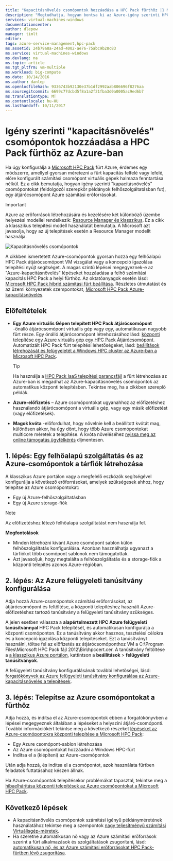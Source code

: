 ```yaml
---
title: "Kapacitásnövelés csomópontok hozzáadása a HPC Pack fürthöz |} Microsoft Docs"
description: "Megtudhatja, hogyan bontsa ki az Azure-igény szerinti HPC Pack fürtöt felhőszolgáltatásban fut szerepkör feldolgozópéldányok hozzáadásával"
services: virtual-machines-windows
documentationcenter: 
author: dlepow
manager: timlt
editor: 
tags: azure-service-management,hpc-pack
ms.assetid: 24b79a8a-24ad-4002-ae76-75abc9b28c83
ms.service: virtual-machines-windows
ms.devlang: na
ms.topic: article
ms.tgt_pltfrm: vm-multiple
ms.workload: big-compute
ms.date: 10/14/2016
ms.author: danlep
ms.openlocfilehash: 9336743b92130e37b1df2992aab806696f8276aa
ms.sourcegitcommit: 6699c77dcbd5f8a1a2f21fba3d0a0005ac9ed6b7
ms.translationtype: MT
ms.contentlocale: hu-HU
ms.lasthandoff: 10/11/2017
---
```

# <a name="add-on-demand-burst-nodes-to-an-hpc-pack-cluster-in-azure"></a>Igény szerinti "kapacitásnövelés" csomópontok hozzáadása a HPC Pack fürthöz az Azure-ban
Ha úgy konfigurálja a [Microsoft HPC Pack](https://technet.microsoft.com/library/cc514029) fürt Azure, érdemes egy módszerre, amellyel gyorsan méretezni a fürt kapacitás felfelé vagy lefelé, előre konfigurált számítási csomópont virtuális gépek halmaza fenntartása nélkül. Ez a cikk bemutatja, hogyan igény szerinti "kapacitásnövelés" csomópontokat (feldolgozói szerepkör példányok felhőszolgáltatásban fut), egy átjárócsomópont Azure számítási erőforrásokat. 

> [!IMPORTANT] 
> Azure az erőforrások létrehozására és kezelésére két különböző üzembe helyezési modellel rendelkezik: [Resource Manager és klasszikus](../../../resource-manager-deployment-model.md). Ez a cikk a klasszikus telepítési modell használatát bemutatja. A Microsoft azt javasolja, hogy az új telepítések esetén a Resource Manager modellt használja.

![Kapacitásnövelés csomópontok][burst]

A cikkben ismertetett Azure-csomópontok gyorsan hozzá egy felhőalapú HPC Pack átjárócsomópont VM vizsgálat vagy a koncepció igazolása telepítési nyújt segítséget. A magas szintű lépései megegyeznek-e az "Azure-kapacitásnövelés" lépéseket hozzáadása a felhő számítási kapacitás HPC Pack a helyi fürthöz. Az oktatóanyagok esetén lásd: [Microsoft HPC Pack hibrid számítási fürt beállítása](../../../cloud-services/cloud-services-setup-hybrid-hpcpack-cluster.md). Részletes útmutatást és az üzemi környezetek szempontokat, [Microsoft HPC Pack Azure-kapacitásnövelés](https://technet.microsoft.com/library/gg481749.aspx).

## <a name="prerequisites"></a>Előfeltételek
* **Egy Azure virtuális Gépen telepített HPC Pack átjárócsomópont** -önálló átjárócsomópont virtuális gép vagy egy, automatikusan nagyobb fürt része. Egy önálló átjárócsomópont létrehozásához lásd: [központi telepítése egy Azure virtuális gép egy HPC Pack Átjárócsomópont](../../virtual-machines-windows-hpcpack-cluster-headnode.md?toc=%2fazure%2fvirtual-machines%2fwindows%2ftoc.json). Automatizált HPC Pack fürt telepítési lehetőségeket, lásd: [beállítások létrehozását és felügyeletét a Windows HPC cluster az Azure-ban a Microsoft HPC Pack](../../virtual-machines-windows-hpcpack-cluster-options.md?toc=%2fazure%2fvirtual-machines%2fwindows%2ftoc.json).
  
  > [!TIP]
  > Ha használja a [HPC Pack IaaS telepítési parancsfájl](hpcpack-cluster-powershell-script.md) a fürt létrehozása az Azure-ban is megadhat az Azure-kapacitásnövelés csomópontok az automatikus központi telepítésben. Tekintse meg, ha a cikkben szereplő példák.
  > 
  > 
* **Azure-előfizetés** – Azure csomópontokat ugyanahhoz az előfizetéshez használandó átjárócsomópont a virtuális gép, vagy egy másik előfizetést (vagy előfizetések).
* **Magok kvóta** -előfordulhat, hogy növelnie kell a beállított kvótát mag, különösen akkor, ha úgy dönt, hogy több Azure csomópontokat multicore méretek a telepítése. A kvóta növeléséhez [nyissa meg az online támogatás ügyfélkérés](https://azure.microsoft.com/blog/2014/06/04/azure-limits-quotas-increase-requests/) díjmentesen.

## <a name="step-1-create-a-cloud-service-and-a-storage-account-for-the-azure-nodes"></a>1. lépés: Egy felhőalapú szolgáltatás és az Azure-csomópontok a tárfiók létrehozása
A klasszikus Azure portálon vagy a megfelelő eszközök segítségével konfigurálja a következő erőforrásokat, amelyek szükségesek ahhoz, hogy telepítse az Azure csomópontokat:

* Egy új Azure-felhőszolgáltatásban
* Egy új Azure storage-fiók

> [!NOTE]
> Az előfizetéshez létező felhőalapú szolgáltatást nem használja fel. 
> 
> 

**Megfontolások**

* Minden létrehozni kívánt Azure csomópont sablon külön felhőszolgáltatás konfigurálása. Azonban használhatja ugyanazt a tárfiókot több csomópont sablonok nem támogatottak.
* Azt javasoljuk, hogy megtalálta a felhőszolgáltatás és a storage-fiók a központi telepítés azonos Azure-régióban.

## <a name="step-2-configure-an-azure-management-certificate"></a>2. lépés: Az Azure felügyeleti tanúsítvány konfigurálása
Adja hozzá Azure-csomópontok számítási erőforrásokat, az átjárócsomópont és feltöltése, a központi telepítéshez használt Azure-előfizetéshez tartozó tanúsítvány a felügyeleti tanúsítvány szükséges.

A jelen esetben válassza a **alapértelmezett HPC Azure felügyeleti tanúsítvánnyal** HPC Pack telepítését, és automatikusan konfigurálja a központi csomóponton. Ez a tanúsítvány akkor hasznos, tesztelési célokra és a koncepció igazolása központi telepítéseket. Ezt a tanúsítványt használni, töltse fel az előfizetés az átjárócsomóponthoz VM a C:\Program Files\Microsoft HPC Pack fájl 2012\Bin\hpccert.cer. A tanúsítvány feltöltése a [a klasszikus Azure portálon](https://manage.windowsazure.com), kattintson a **beállítások** > **felügyeleti tanúsítványok**.

A felügyeleti tanúsítvány konfigurálásának további lehetőségei, lásd: [forgatókönyvek az Azure felügyeleti tanúsítvány konfigurálása az Azure-kapacitásnövelés a telepítések](http://technet.microsoft.com/library/gg481759.aspx).

## <a name="step-3-deploy-azure-nodes-to-the-cluster"></a>3. lépés: Telepítse az Azure csomópontokat a fürthöz
Adja hozzá, és indítsa el az Azure-csomópontok ebben a forgatókönyvben a lépései megegyeznek általában a lépéseket a helyszíni átjáró-csomóponti. További információkért tekintse meg a következő részeket [lépéseket az Azure-csomópontokra központi telepítése a Microsoft HPC Pack](https://technet.microsoft.com/library/gg481758.aspx):

* Egy Azure csomópont-sablon létrehozása
* Az Azure csomópontokat hozzáadni a Windows HPC-fürt
* Indítsa el a (kiépíteni) az Azure-csomópontok

Után adja hozzá, és indítsa el a csomópontot, azok használata fürtben feladatok futtatásához készen állnak.

Ha Azure-csomópontok telepítésekor problémákat tapasztal, tekintse meg a [hibaelhárítása központi telepítések az Azure csomópontokat a Microsoft HPC Pack](http://technet.microsoft.com/library/jj159097.aspx).

## <a name="next-steps"></a>Következő lépések
* A kapacitásnövelés csomópontok számítási igényű példányméretének használatához tekintse meg a szempontok [nagy teljesítményű számítási Virtuálisgép-méretek](../sizes-hpc.md?toc=%2fazure%2fvirtual-machines%2fwindows%2ftoc.json).
* Ha szeretne automatikusan nő vagy az Azure számítási erőforrások szerint a fürt alkalmazások és szolgáltatások zsugorítani, lásd: [automatikusan nő, és az Azure számítási erőforrásokat HPC Pack-fürtben lévő zsugorítása](hpcpack-cluster-node-autogrowshrink.md).

<!--Image references-->
[burst]: ./media/hpcpack-cluster-node-burst/burst.png
